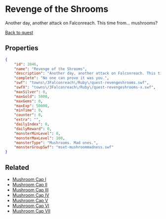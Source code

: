 # Revenge of the Shrooms

Another day, another attack on Falconreach. This time from... mushrooms?

[Back to quest](../quests.md)

## Properties

```json
{
    "id": 2046,
    "name": "Revenge of the Shrooms",
    "description": "Another day, another attack on Falconreach. This time from... mushrooms?",
    "complete": "No one can prove it was you.",
    "swf": "towns\/3Falconreach\/Ruby\/quest-revengeshrooms.swf",
    "swfX": "towns\/3Falconreach\/Ruby\/quest-revengeshrooms-x.swf",
    "maxSilver": 0,
    "maxGold": 5000,
    "maxGems": 0,
    "maxExp": 50000,
    "minTime": 0,
    "counter": 0,
    "extra": "",
    "dailyIndex": 0,
    "dailyReward": 0,
    "monsterMinLevel": 0,
    "monsterMaxLevel": 100,
    "monsterType": "Mushrooms. Mad ones.",
    "monsterGroupSwf": "mset-mushroommadness.swf"
}
```

## Related

- [Mushroom Cap I](../items/21550-mushroom-cap-i.md)
- [Mushroom Cap II](../items/21551-mushroom-cap-ii.md)
- [Mushroom Cap III](../items/21552-mushroom-cap-iii.md)
- [Mushroom Cap IV](../items/21553-mushroom-cap-iv.md)
- [Mushroom Cap V](../items/21554-mushroom-cap-v.md)
- [Mushroom Cap VI](../items/21555-mushroom-cap-vi.md)
- [Mushroom Cap VII](../items/21556-mushroom-cap-vii.md)

